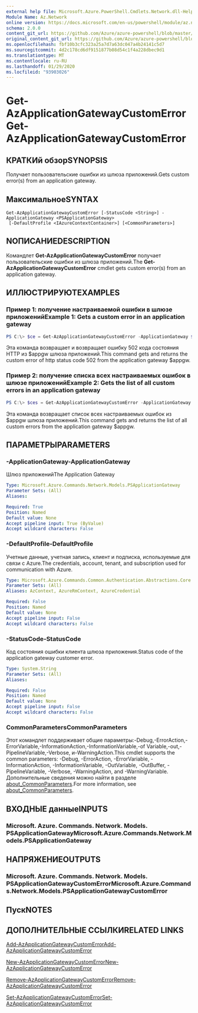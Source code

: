```yaml
---
external help file: Microsoft.Azure.PowerShell.Cmdlets.Network.dll-Help.xml
Module Name: Az.Network
online version: https://docs.microsoft.com/en-us/powershell/module/az.network/get-azapplicationgatewaycustomerror
schema: 2.0.0
content_git_url: https://github.com/Azure/azure-powershell/blob/master/src/Network/Network/help/Get-AzApplicationGatewayCustomError.md
original_content_git_url: https://github.com/Azure/azure-powershell/blob/master/src/Network/Network/help/Get-AzApplicationGatewayCustomError.md
ms.openlocfilehash: fbf10b3cfc323a25a7d7a63dc047a4b24141c5d7
ms.sourcegitcommit: 4d2c178cd6df9151877b08d54c1f4a228dbec9d1
ms.translationtype: MT
ms.contentlocale: ru-RU
ms.lasthandoff: 01/29/2020
ms.locfileid: "93903026"
---
```

# <span data-ttu-id="ccea6-101">Get-AzApplicationGatewayCustomError</span><span class="sxs-lookup"><span data-stu-id="ccea6-101">Get-AzApplicationGatewayCustomError</span></span>

## <span data-ttu-id="ccea6-102">КРАТКИй обзор</span><span class="sxs-lookup"><span data-stu-id="ccea6-102">SYNOPSIS</span></span>
<span data-ttu-id="ccea6-103">Получает пользовательские ошибки из шлюза приложений.</span><span class="sxs-lookup"><span data-stu-id="ccea6-103">Gets custom error(s) from an application gateway.</span></span>

## <span data-ttu-id="ccea6-104">Максимальное</span><span class="sxs-lookup"><span data-stu-id="ccea6-104">SYNTAX</span></span>

```
Get-AzApplicationGatewayCustomError [-StatusCode <String>] -ApplicationGateway <PSApplicationGateway>
 [-DefaultProfile <IAzureContextContainer>] [<CommonParameters>]
```

## <span data-ttu-id="ccea6-105">NОПИСАНИЕ</span><span class="sxs-lookup"><span data-stu-id="ccea6-105">DESCRIPTION</span></span>
<span data-ttu-id="ccea6-106">Командлет **Get-AzApplicationGatewayCustomError** получает пользовательские ошибки из шлюза приложений.</span><span class="sxs-lookup"><span data-stu-id="ccea6-106">The **Get-AzApplicationGatewayCustomError** cmdlet gets custom error(s) from an application gateway.</span></span>

## <span data-ttu-id="ccea6-107">ИЛЛЮСТРИРУЮТ</span><span class="sxs-lookup"><span data-stu-id="ccea6-107">EXAMPLES</span></span>

### <span data-ttu-id="ccea6-108">Пример 1: получение настраиваемой ошибки в шлюзе приложений</span><span class="sxs-lookup"><span data-stu-id="ccea6-108">Example 1: Gets a custom error in an application gateway</span></span>
```powershell
PS C:\> $ce = Get-AzApplicationGatewayCustomError -ApplicationGateway $appgw -StatusCode HttpStatus502
```

<span data-ttu-id="ccea6-109">Эта команда возвращает и возвращает ошибку 502 кода состояния HTTP из $appgw шлюза приложений.</span><span class="sxs-lookup"><span data-stu-id="ccea6-109">This command gets and returns the custom error of http status code 502 from the application gateway $appgw.</span></span>

### <span data-ttu-id="ccea6-110">Пример 2: получение списка всех настраиваемых ошибок в шлюзе приложений</span><span class="sxs-lookup"><span data-stu-id="ccea6-110">Example 2: Gets the list of all custom errors in an application gateway</span></span>
```powershell
PS C:\> $ces = Get-AzApplicationGatewayCustomError -ApplicationGateway $appgw
```

<span data-ttu-id="ccea6-111">Эта команда возвращает список всех настраиваемых ошибок из $appgw шлюза приложений.</span><span class="sxs-lookup"><span data-stu-id="ccea6-111">This command gets and returns the list of all custom errors from the application gateway $appgw.</span></span>

## <span data-ttu-id="ccea6-112">ПАРАМЕТРЫ</span><span class="sxs-lookup"><span data-stu-id="ccea6-112">PARAMETERS</span></span>

### <span data-ttu-id="ccea6-113">-ApplicationGateway</span><span class="sxs-lookup"><span data-stu-id="ccea6-113">-ApplicationGateway</span></span>
<span data-ttu-id="ccea6-114">Шлюз приложений</span><span class="sxs-lookup"><span data-stu-id="ccea6-114">The Application Gateway</span></span>

```yaml
Type: Microsoft.Azure.Commands.Network.Models.PSApplicationGateway
Parameter Sets: (All)
Aliases:

Required: True
Position: Named
Default value: None
Accept pipeline input: True (ByValue)
Accept wildcard characters: False
```

### <span data-ttu-id="ccea6-115">-DefaultProfile</span><span class="sxs-lookup"><span data-stu-id="ccea6-115">-DefaultProfile</span></span>
<span data-ttu-id="ccea6-116">Учетные данные, учетная запись, клиент и подписка, используемые для связи с Azure.</span><span class="sxs-lookup"><span data-stu-id="ccea6-116">The credentials, account, tenant, and subscription used for communication with Azure.</span></span>

```yaml
Type: Microsoft.Azure.Commands.Common.Authentication.Abstractions.Core.IAzureContextContainer
Parameter Sets: (All)
Aliases: AzContext, AzureRmContext, AzureCredential

Required: False
Position: Named
Default value: None
Accept pipeline input: False
Accept wildcard characters: False
```

### <span data-ttu-id="ccea6-117">-StatusCode</span><span class="sxs-lookup"><span data-stu-id="ccea6-117">-StatusCode</span></span>
<span data-ttu-id="ccea6-118">Код состояния ошибки клиента шлюза приложения.</span><span class="sxs-lookup"><span data-stu-id="ccea6-118">Status code of the application gateway customer error.</span></span>

```yaml
Type: System.String
Parameter Sets: (All)
Aliases:

Required: False
Position: Named
Default value: None
Accept pipeline input: False
Accept wildcard characters: False
```

### <span data-ttu-id="ccea6-119">CommonParameters</span><span class="sxs-lookup"><span data-stu-id="ccea6-119">CommonParameters</span></span>
<span data-ttu-id="ccea6-120">Этот командлет поддерживает общие параметры:-Debug,-ErrorAction,-ErrorVariable,-InformationAction,-InformationVariable,-of Variable,-out,-PipelineVariable,-Verbose, и-WarningAction.</span><span class="sxs-lookup"><span data-stu-id="ccea6-120">This cmdlet supports the common parameters: -Debug, -ErrorAction, -ErrorVariable, -InformationAction, -InformationVariable, -OutVariable, -OutBuffer, -PipelineVariable, -Verbose, -WarningAction, and -WarningVariable.</span></span> <span data-ttu-id="ccea6-121">Дополнительные сведения можно найти в разделе [about_CommonParameters](https://go.microsoft.com/fwlink/?LinkID=113216).</span><span class="sxs-lookup"><span data-stu-id="ccea6-121">For more information, see [about_CommonParameters](https://go.microsoft.com/fwlink/?LinkID=113216).</span></span>

## <span data-ttu-id="ccea6-122">ВХОДНЫЕ данные</span><span class="sxs-lookup"><span data-stu-id="ccea6-122">INPUTS</span></span>

### <span data-ttu-id="ccea6-123">Microsoft. Azure. Commands. Network. Models. PSApplicationGateway</span><span class="sxs-lookup"><span data-stu-id="ccea6-123">Microsoft.Azure.Commands.Network.Models.PSApplicationGateway</span></span>

## <span data-ttu-id="ccea6-124">НАПРЯЖЕНИЕ</span><span class="sxs-lookup"><span data-stu-id="ccea6-124">OUTPUTS</span></span>

### <span data-ttu-id="ccea6-125">Microsoft. Azure. Commands. Network. Models. PSApplicationGatewayCustomError</span><span class="sxs-lookup"><span data-stu-id="ccea6-125">Microsoft.Azure.Commands.Network.Models.PSApplicationGatewayCustomError</span></span>

## <span data-ttu-id="ccea6-126">Пуск</span><span class="sxs-lookup"><span data-stu-id="ccea6-126">NOTES</span></span>

## <span data-ttu-id="ccea6-127">ДОПОЛНИТЕЛЬНЫЕ ССЫЛКИ</span><span class="sxs-lookup"><span data-stu-id="ccea6-127">RELATED LINKS</span></span>

[<span data-ttu-id="ccea6-128">Add-AzApplicationGatewayCustomError</span><span class="sxs-lookup"><span data-stu-id="ccea6-128">Add-AzApplicationGatewayCustomError</span></span>](./Add-AzApplicationGatewayCustomError.md)

[<span data-ttu-id="ccea6-129">New-AzApplicationGatewayCustomError</span><span class="sxs-lookup"><span data-stu-id="ccea6-129">New-AzApplicationGatewayCustomError</span></span>](./New-AzApplicationGatewayCustomError.md)

[<span data-ttu-id="ccea6-130">Remove-AzApplicationGatewayCustomError</span><span class="sxs-lookup"><span data-stu-id="ccea6-130">Remove-AzApplicationGatewayCustomError</span></span>](./Remove-AzApplicationGatewayCustomError.md)

[<span data-ttu-id="ccea6-131">Set-AzApplicationGatewayCustomError</span><span class="sxs-lookup"><span data-stu-id="ccea6-131">Set-AzApplicationGatewayCustomError</span></span>](./Set-AzApplicationGatewayCustomError.md)
